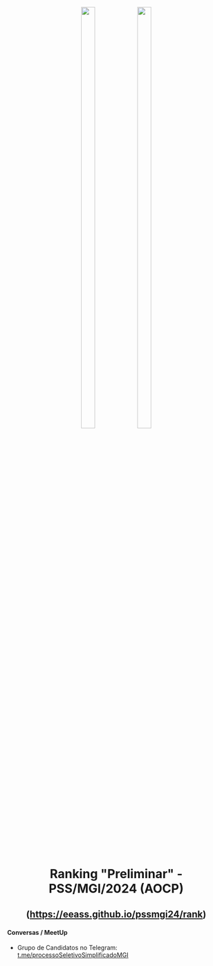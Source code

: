 <p align="center">
<img width="25%" height="50%" src="https://cdn-instituto.s3.sa-east-1.amazonaws.com/images/logo.svg">
<img width="25%" height="50%" src="https://www.gov.br/transferegov/pt-br/noticias/noticias/arquivos-e-imagens/mgi.png">
</p>

# <p align="center">Ranking "Preliminar" - PSS/MGI/2024 (AOCP)</p>
## <p align="center">(https://eeass.github.io/pssmgi24/rank)</p>



#### Conversas / MeetUp

* Grupo de Candidatos no Telegram: [t.me/processoSeletivoSimplificadoMGI](t.me/processoSeletivoSimplificadoMGI)

